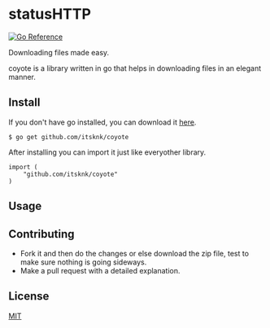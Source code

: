 # statusHTTP
[![Go Reference](https://pkg.go.dev/badge/github.com/itsknk/statusHTTP.svg)](https://pkg.go.dev/github.com/itsknk/coyote)

Downloading files made easy.

coyote is a library written in go that helps in downloading files in an elegant manner.

## Install
If you don't have go installed, you can download it [here](https://golang.org/doc/install).
```
$ go get github.com/itsknk/coyote
``` 
After installing you can import it just like everyother library.
```
import (
    "github.com/itsknk/coyote"
)
```
## Usage


## Contributing
- Fork it and then do the changes or else download the zip file, test to make sure nothing is going sideways.
- Make a pull request with a detailed explanation. 

## License
[MIT](https://github.com/itsknk/statusHTTP/blob/master/LICENSE)